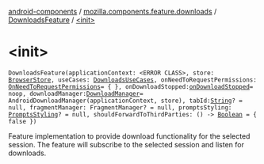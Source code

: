 [android-components](../../index.md) / [mozilla.components.feature.downloads](../index.md) / [DownloadsFeature](index.md) / [&lt;init&gt;](./-init-.md)

# &lt;init&gt;

`DownloadsFeature(applicationContext: <ERROR CLASS>, store: `[`BrowserStore`](../../mozilla.components.browser.state.store/-browser-store/index.md)`, useCases: `[`DownloadsUseCases`](../-downloads-use-cases/index.md)`, onNeedToRequestPermissions: `[`OnNeedToRequestPermissions`](../../mozilla.components.support.base.feature/-on-need-to-request-permissions.md)` = { }, onDownloadStopped: `[`onDownloadStopped`](../../mozilla.components.feature.downloads.manager/on-download-stopped.md)` = noop, downloadManager: `[`DownloadManager`](../../mozilla.components.feature.downloads.manager/-download-manager/index.md)` = AndroidDownloadManager(applicationContext, store), tabId: `[`String`](https://kotlinlang.org/api/latest/jvm/stdlib/kotlin/-string/index.html)`? = null, fragmentManager: FragmentManager? = null, promptsStyling: `[`PromptsStyling`](-prompts-styling/index.md)`? = null, shouldForwardToThirdParties: () -> `[`Boolean`](https://kotlinlang.org/api/latest/jvm/stdlib/kotlin/-boolean/index.html)` = { false })`

Feature implementation to provide download functionality for the selected
session. The feature will subscribe to the selected session and listen
for downloads.


